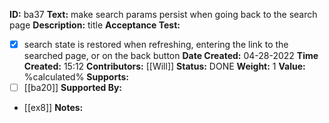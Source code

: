 **ID:** ba37
**Text:**  make search params persist when going back to the search page
**Description:** title
**Acceptance Test:**
- [x] search state is restored when refreshing, entering the link to the searched page, or on the back button
**Date Created:** 04-28-2022
**Time Created:** 15:12
**Contributors:** [[Will]]
**Status:** DONE
**Weight:** 1
**Value:** %calculated%
**Supports:**
- [ ] [[ba20]]
**Supported By:**
- [[ex8]]
**Notes:**